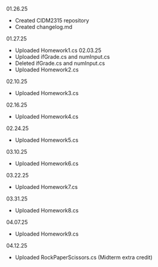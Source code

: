 01.26.25
- Created CIDM2315 repository
- Created changelog.md

01.27.25
- Uploaded Homework1.cs
02.03.25
- Uploaded ifGrade.cs and numInput.cs
- Deleted ifGrade.cs and numInput.cs
- Uploaded Homework2.cs

02.10.25
- Uploaded Homework3.cs

02.16.25
- Uploaded Homework4.cs

02.24.25
- Uploaded Homework5.cs

03.10.25
- Uploaded Homework6.cs

03.22.25
- Uploaded Homework7.cs

03.31.25
- Uploaded Homework8.cs

04.07.25
- Uploaded Homework9.cs

04.12.25
- Uploaded RockPaperScissors.cs (Midterm extra credit)
